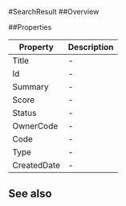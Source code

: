 #SearchResult
##Overview



##Properties
<table class="table table-condensed table-bordered">
    <thead>
<tr>
<th>Property</th>
<th>Description</th>
</tr>
</thead>
<tbody>
<tr><td>Title</td><td> - </td></tr>
<tr><td>Id</td><td> - </td></tr>
<tr><td>Summary</td><td> - </td></tr>
<tr><td>Score</td><td> - </td></tr>
<tr><td>Status</td><td> - </td></tr>
<tr><td>OwnerCode</td><td> - </td></tr>
<tr><td>Code</td><td> - </td></tr>
<tr><td>Type</td><td> - </td></tr>
<tr><td>CreatedDate</td><td> - </td></tr>
</tbody></table>



## See also

